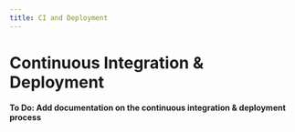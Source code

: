 ```yaml
---
title: CI and Deployment
---
```


# Continuous Integration & Deployment

**To Do: Add documentation on the continuous integration & deployment process**
